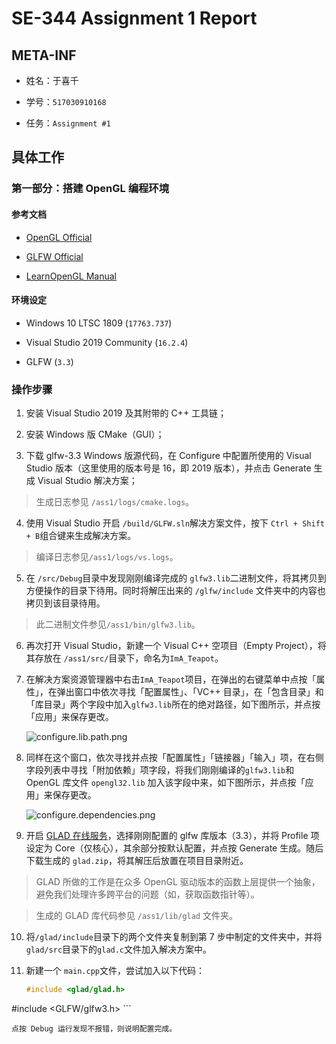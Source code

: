 # SE-344 Assignment 1 Report

## META-INF

* 姓名：于喜千

* 学号：`517030910168`

* 任务：`Assignment #1`

## 具体工作

### 第一部分：搭建 OpenGL 编程环境

#### 参考文档

* [OpenGL Official](https://www.opengl.org/resources/libraries/glut/)

* [GLFW Official](https://www.glfw.org/)

* [LearnOpenGL Manual](https://learnopengl-cn.github.io/)

#### 环境设定

* Windows 10 LTSC 1809 (`17763.737`)

* Visual Studio 2019 Community (`16.2.4`)

* GLFW (`3.3`)

### 操作步骤

1. 安装 Visual Studio 2019 及其附带的 C++ 工具链；

2. 安装 Windows 版 CMake（GUI）；

3. 下载 glfw-3.3 Windows 版源代码，在 Configure 中配置所使用的 Visual Studio 版本（这里使用的版本号是 16，即 2019 版本），并点击 Generate 生成 Visual Studio 解决方案；

> 生成日志参见 `/ass1/logs/cmake.logs`。

4. 使用 Visual Studio 开启 `/build/GLFW.sln`解决方案文件，按下 `Ctrl + Shift + B`组合键来生成解决方案。

> 编译日志参见`/ass1/logs/vs.logs`。

5. 在 `/src/Debug`目录中发现刚刚编译完成的 `glfw3.lib`二进制文件，将其拷贝到方便操作的目录下待用。同时将解压出来的 `/glfw/include` 文件夹中的内容也拷贝到该目录待用。

> 此二进制文件参见`/ass1/bin/glfw3.lib`。

6. 再次打开 Visual Studio，新建一个 Visual C++ 空项目（Empty Project），将其存放在 `/ass1/src/`目录下，命名为`ImA_Teapot`。

7. 在解决方案资源管理器中右击`ImA_Teapot`项目，在弹出的右键菜单中点按「属性」，在弹出窗口中依次寻找「配置属性」、「VC++ 目录」，在「包含目录」和「库目录」两个字段中加入`glfw3.lib`所在的绝对路径，如下图所示，并点按「应用」来保存更改。
   
   ![configure.lib.path.png](https://raw.githubusercontent.com/yuetsin/private-image-repo/master/2019/09/14-14-30-51-configure.lib.path.png)

8. 同样在这个窗口，依次寻找并点按「配置属性」「链接器」「输入」项，在右侧字段列表中寻找「附加依赖」项字段，将我们刚刚编译的`glfw3.lib`和 OpenGL 库文件 `opengl32.lib` 加入该字段中来，如下图所示，并点按「应用」来保存更改。
   
   ![configure.dependencies.png](https://raw.githubusercontent.com/yuetsin/private-image-repo/master/2019/09/14-14-35-08-configure.dependencies.png)

9. 开启 [GLAD 在线服务](https://glad.dav1d.de)，选择刚刚配置的 glfw 库版本（3.3），并将 Profile 项设定为 Core（仅核心），其余部分按默认配置，并点按 Generate 生成。随后下载生成的 `glad.zip`，将其解压后放置在项目目录附近。

> GLAD 所做的工作是在众多 OpenGL 驱动版本的函数上层提供一个抽象，避免我们处理许多跨平台的问题（如，获取函数指针等）。

> 生成的 GLAD 库代码参见 `/ass1/lib/glad` 文件夹。

10. 将`/glad/include`目录下的两个文件夹复制到第 7 步中制定的文件夹中，并将`glad/src`目录下的`glad.c`文件加入解决方案中。

11. 新建一个 `main.cpp`文件，尝试加入以下代码：
    
    ```c++
    #include <glad/glad.h>#include <GLFW/glfw3.h>
    ```
    
    点按 Debug 运行发现不报错，则说明配置完成。


